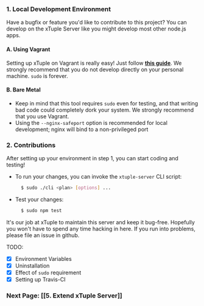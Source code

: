 ### 1. Local Development Environment
Have a bugfix or feature you'd like to contribute to this project? You can develop on the xTuple Server like you might develop most other node.js apps.
  
#### A. Using Vagrant
Setting up xTuple on Vagrant is really easy! Just follow **[this guide](https://github.com/xtuple/xtuple-server/wiki/Set-up-a-Vagrant-VM-for-the-xTuple-Server)**. We strongly recommend that you do not develop directly on your personal machine. `sudo` is forever.

#### B. Bare Metal
- Keep in mind that this tool requires `sudo` even for testing, and that writing bad code could completely dork your system. We strongly recommend that you use Vagrant.
- Using the `--nginx-safeport` option is recommended for local development; nginx will bind to a non-privileged port

### 2. Contributions
After setting up your environment in step 1, you can start coding and testing!
  - To run your changes, you can invoke the `xtuple-server` CLI script:
    ```bash
      $ sudo ./cli <plan> [options] ...
    ```  

  - Test your changes:
    ```bash
      $ sudo npm test
    ```

  It's our job at xTuple to maintain this server and keep it bug-free. Hopefully
  you won't have to spend any time hacking in here. If you run into problems,
  please file an issue in github.

TODO:
- [x] Environment Variables
- [x] Uninstallation
- [x] Effect of `sudo` requirement
- [x] Setting up Travis-CI

### Next Page: [[5. Extend xTuple Server]]